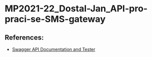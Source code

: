 # MP2021-22_Dostal-Jan_API-pro-praci-se-SMS-gateway

## References:
* [Swagger API Documentation and Tester](https://liberec.cliquo.cz/php/smsgateway/swagger/)
